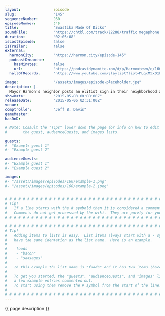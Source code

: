 ```yaml
---
layout:               episode
slug:                 "145"
sequenceNumber:       160
episodeNumber:        145
title:                "Swastika Made Of Dicks"
soundFile:            "https://chtbl.com/track/E2288/traffic.megaphone.fm/STA8556507448.mp3?updated=1562016466"
duration:             "02:05:08"
isLostEpisode:        false
isTrailer:            false
external:
  harmonCity:         "https://harmon.city/episode-145"
  podcastDynamite:
    hasMinutes:       false
    url:              "https://podcastdynamite.com/#/p/Harmontown/e/160/145"
  hallOfRecords:      "https://www.youtube.com/playlist?list=PLqxM5x81hNObGW5aDYyEPvi1q-rN7NTdm"

image:                "/assets/images/episode-placeholder.jpg"
description: |-
  Mayor Harmon's neighbor posts an elitist sign in their neighborhood and he loses it. There's rants, bits, baby talk, Shadownrun. Spencer, Curtis, Erin and DeMorge.
showDate:             "2015-05-03 00:00:00Z"
releaseDate:          "2015-05-06 02:31:00Z"
venue:                
comptroller:          "Jeff B. Davis"
gameMaster:           
hasDnD:               

# Note: Consult the "Tips" lower down the page for info on how to edit
#       the guest, audienceGuests, and images lists.

guests:
#- "Example guest 1"
#- "Example guest 2"

audienceGuests:
#- "Example guest 1"
#- "Example guest 2"

images:
#- "/assets/images/episodes/160/example-1.png"
#- "/assets/images/episodes/160/example-2.jpeg"


# # # # # # # # # # # # # # # # # # # # # # # # # # # # # # # # # # # # # # # # # # # # #
# Tip!
#   If a line starts with the # symbold then it is considered a comment.
#   Comments do not get processed by the wiki.  They are purely for your information.
# # # # # # # # # # # # # # # # # # # # # # # # # # # # # # # # # # # # # # # # # # # # #

# # # # # # # # # # # # # # # # # # # # # # # # # # # # # # # # # # # # # # # # # # # # #
# Tip!
#   Adding items to lists is easy.  List items always start with a - symbol and have
#   have the same identation as the list name.  Here is an example.
#
#    foods:
#    - "bacon"
#    - "sausages"
#
#   In this example the list name is "foods" and it has two items (bacon, and sausages).
#
#   To get you started, the "guests", "audienceGuests", and "images" lists below have
#   a few example entries commented out.
#   To start using them remove the # symbol from the start of the line.
#
# # # # # # # # # # # # # # # # # # # # # # # # # # # # # # # # # # # # # # # # # # # # #
---
```


<!-- The episode description will be rendered here -->
{{ page.description }}

<!-- Add your content BELOW here -->
<!-- vvvvvvvvvvvvvvvvvvvvvvvvvvv -->




<!-- ^^^^^^^^^^^^^^^^^^^^^^^^^^^ -->
<!-- Add your content ABOVE here -->

<!-- The episode gallery will be rendered here -->